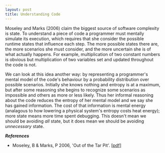 ```yaml
---
layout: post
title: Understanding Code
---
```


Moseley and Marks (2006) claim the biggest source of software complexity
is state.  To understand a piece of code a programmer must mentally simulate
its execution, which requires that she consider the possible runtime states
that influence each step.  The more possible states there are, the more
scenarios she must consider, and the more uncertain she is of what actually
happens.  For example, multiplication of two constant numbers is obvious but
multiplication of two variables set and updated throughout the code is not.

We can look at this idea another way: by representing a programmer's mental
model of the code's behaviour by a probability distribution over possible
scenarios.  Initially she knows nothing and entropy is at a maximum, but after
some reasoning she begins to recognize some scenarios as impossible and others
as more or less likely.  Thus her informal reasoning about the code reduces the
entropy of her mental model and we say she has gained information.  The cost of
that information is mental energy (analagous to how lowering a physical
system's entropy costs heat energy); more state means more time spent
debugging.  This doesn't mean we should be avoiding *all* state, but it does
mean we should be avoiding *unnecessary* state.


<i><b>References</b></i>

* Moseley, B & Marks, P 2006, 'Out of the Tar Pit'. [[pdf](http://shaffner.us/cs/papers/tarpit.pdf)]

